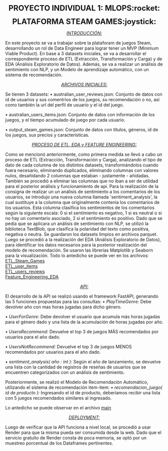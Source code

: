 <p align="center">
  <b style="font-size: 24px;"> PROYECTO INDIVIDUAL 1: MLOPS:rocket:</b>
</p>

<p align="center">
 <b style="font-size: 24px;"> PLATAFORMA STEAM GAMES:joystick:</b>
</p>

<p align="center">
  <i><u>INTRODUCCIÓN:</u></i>
</p>

En este proyecto se va a trabajar sobre la plataforam de juegos Steam, desarrollando un rol de Data Engineer para lograr tener un MVP (Minimum Viable Product). En base a 3 datasets iniciales, se va a desarrollar el correspondiente proceso de ETL (Extracción, Transformación y Carga) y de EDA (Análisis Exploratorio de Datos). Además, se va a realizar un  análisis de sentimiento con NLP, y un Modelo de aprendizaje automático, con un sistema de recomendación.

<p align="center">
  <i><u>ARCHIVOS INICIALES:</u></i>
</p>

Se tienen 3 datasets:
• australian_user_reviews.json: Conjunto de datos con id de usuarios y sus comentrios de los juegos, su recomendación o no, así como también la url del perfil de usuario y el id del juego.

• australian_users_items.json: Conjunto de datos con información de los juegos, y el tiempo acumulado de juego por cada usuario.

• output_steam_games.json: Conjunto de datos con títulos, géneros, id de los juegos, sus precios y características.

<p align="center">
  <i><u>PROCESO DE ETL, EDA y FEATURE ENGINEERING:</u></i>
</p>

Como se mencionó anteriormente, como primera medida se llevó a cabo un proceso de ETL (Extracción, Transformación y Carga), analizando el tipo de dato de cada columna de los distintos datasets, transformándolos cuando fuera necesario, eliminando duplicados, eliminando columnas con valores nulos, desañidando 2 columnas que estaban - justamente - añidadas. También se procedió a eliminar las columnas que no iban a ser de utilidad para el posterior análisis y funcionamiento de api.
Para la realización de la consigna de realizar un un análisis de sentimiento a los comentarios de los usuarios, se introdujo una nueva columna llamada 'sentiment_analysis', la cual sustituye a la columna que originalmente contenía los comentarios de los usuarios. Esta columna clasifica los sentimientos de los comentarios según la siguiente escala:  0 si el sentimiento es negativo, 1 si es neutral o si no hay un comentario asociado,  2 si el sentimiento es positivo. 
Dado que se pedía que se aplicara un análisis de sentimiento con NLP, se utilizó la biblioteca TextBlob, que clasifica la polaridad del texto como positiva, negativa o neutra. 
Se guardaron los datasets limpios en archivos parquet. Luego se procedió a la realización del EDA (Análisis Exploratorio de Datos), para identificar los datos necesarios para la posterior realización del modelo de recomendación. Se usaron las librerías Matplotlib y Seaborn para la visualización.
Todo lo antedicho se puede ver en los archivos:  
[ETL_Steam_Games](Jupyter/ETL_Steam_Games.ipynb)  
[ETL_user_items](Jupyter/ETL_user_items.ipynb)  
[ETL_users_reviews](Jupyter/ETL_users_reviews.ipynb)  
[Feature_Engineering_EDA](Jupyter/Feature_Engineering_EDA.ipynb)  


<p align="center">
  <i><u>API:</u></i>
</p>

El desarrollo de la API se realizó usando el framework FastAPI, generando las 5 funciones propuestas para las consultas:
• _PlayTimeGenre:_ Debe devolver año con mas horas jugadas para dicho género.

• _UserForGenre:_ Debe devolver el usuario que acumula más horas jugadas para el género dado y una lista de la acumulación de horas jugadas por año.

• _UsersRecommend:_ Devuelve el top 3 de juegos MÁS recomendados por usuarios para el año dado.

• _UsersNotRecommend:_ Devuelve el top 3 de juegos MENOS recomendados por usuarios para el año dado.

• _sentiment_analysis( año : int ):_ Según el año de lanzamiento, se devuelve una lista con la cantidad de registros de reseñas de usuarios que se encuentren categorizados con un análisis de sentimiento.

Posteriormente, se realizó el Modelo de Recomendación Automático, utilizando el sistema de recomendación item-item:
• _recomendacion_juego( id de producto ):_ Ingresando el id de producto, deberíamos recibir una lista con 5 juegos recomendados similares al ingresado.

Lo antedicho se puede observar en el archivo [main](main.py)  

<p align="center">
  <i><u>DEPLOYMENT:</u></i>
</p>

Luego de verificar que la API funciona a nivel local, se procedió a usar Render para que la misma pueda ser consumida desde la web. Dado que el servicio gratuito de Render consta de poca memoria, se optó por un muestreo porcentual de los Dataframes pertinentes.